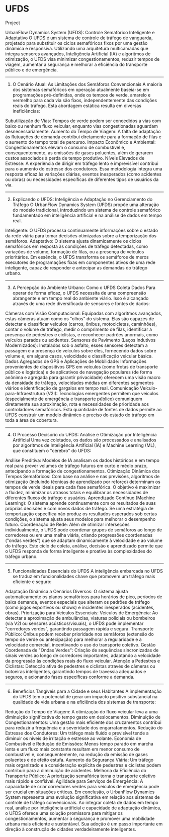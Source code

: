 # UFDS
Project

UrbanFlow Dynamics System (UFDS): Controle Semafórico Inteligente e Adaptativo
O UFDS é um sistema de controle de tráfego de vanguarda, projetado para substituir os ciclos semafóricos fixos por uma gestão dinâmica e responsiva. Utilizando uma arquitetura multicamadas que integra sensores avançados, Inteligência Artificial (IA) e algoritmos de otimização, o UFDS visa minimizar congestionamentos, reduzir tempos de viagem, aumentar a segurança e melhorar a eficiência do transporte público e de emergência.

---------------------------------------------------------------------------------

1. O Cenário Atual: As Limitações dos Semáforos Convencionais
A maioria dos sistemas semafóricos em operação atualmente baseia-se em programações pré-definidas, onde os tempos de verde, amarelo e vermelho para cada via são fixos, independentemente das condições reais do tráfego. Esta abordagem estática resulta em diversas ineficiências:

Subutilização de Vias: Tempos de verde podem ser concedidos a vias com baixo ou nenhum fluxo veicular, enquanto vias congestionadas aguardam desnecessariamente.
Aumento do Tempo de Viagem: A falta de adaptação às flutuações de demanda contribui diretamente para a formação de filas e o aumento do tempo total de percurso.
Impacto Econômico e Ambiental: Congestionamentos elevam o consumo de combustível e, consequentemente, as emissões de gases poluentes, além de gerarem custos associados à perda de tempo produtivo.
Níveis Elevados de Estresse: A experiência de dirigir em tráfego lento e imprevisível contribui para o aumento do estresse dos condutores.
Essa metodologia integra uma resposta eficaz às variações diárias, eventos inesperados (como acidentes ou obras) ou necessidades específicas de diferentes tipos de usuários da via.

--------------------------------------------------------------------------------

2. Explicando o UFDS: Inteligência e Adaptação no Gerenciamento do Tráfego
O UrbanFlow Dynamics System (UFDS) propõe uma alteração do modelo tradicional, introduzindo um sistema de controle semafórico fundamentado em inteligência artificial e na análise de dados em tempo real.

Inteligente: O UFDS processa continuamente informações sobre o estado da rede viária para tomar decisões otimizadas sobre a temporização dos semáforos.
Adaptativo: O sistema ajusta dinamicamente os ciclos semafóricos em resposta às condições de tráfego detectadas, como variações de volume, formação de filas, ou a presença de veículos prioritários.
Em essência, o UFDS transforma os semáforos de meros executores de programações fixas em componentes ativos de uma rede inteligente, capaz de responder e antecipar as demandas do tráfego urbano.

--------------------------------------------------------------------------------

3. A Percepção do Ambiente Urbano: Como o UFDS Coleta Dados
Para operar de forma eficaz, o UFDS necessita de uma compreensão abrangente e em tempo real do ambiente viário. Isso é alcançado através de uma rede diversificada de sensores e fontes de dados:

Câmeras com Visão Computacional: Equipadas com algoritmos avançados, estas câmeras atuam como os "olhos" do sistema. Elas são capazes de detectar e classificar veículos (carros, ônibus, motocicletas, caminhões), contar o volume de tráfego, medir o comprimento de filas, identificar a presença de pedestres e ciclistas, e reconhecer padrões anormais, como veículos parados ou acidentes.
Sensores de Pavimento (Laços Indutivos Modernizados): Instalados sob o asfalto, esses sensores detectam a passagem e a presença de veículos sobre eles, fornecendo dados sobre volume e, em alguns casos, velocidade e classificação veicular básica.
Dados Agregados de GPS e Aplicações de Mobilidade: Informações provenientes de dispositivos GPS em veículos (como frotas de transporte público e logística) e de aplicativos de navegação populares (de forma anônima e agregada para garantir privacidade) oferecem uma visão macro da densidade de tráfego, velocidades médias em diferentes segmentos viários e identificação de gargalos em tempo real.
Comunicação Veículo-para-Infraestrutura (V2I): Tecnologias emergentes permitem que veículos (especialmente de emergência e transporte público) comuniquem diretamente sua aproximação, rota e necessidades de prioridade aos controladores semafóricos.
Esta quantidade de fontes de dados permite ao UFDS construir um modelo dinâmico e preciso do estado do tráfego em toda a área de cobertura.

--------------------------------------------------------------------------------

4. O Processo Decisório do UFDS: Análise e Otimização por Inteligência Artificial
Uma vez coletados, os dados são processados e analisados por algoritmos de Inteligência Artificial (IA) e Machine Learning (ML), que constituem o "cérebro" do UFDS:

Análise Preditiva: Modelos de IA analisam os dados históricos e em tempo real para prever volumes de tráfego futuros em curto e médio prazo, antecipando a formação de congestionamentos.
Otimização Dinâmica dos Tempos Semafóricos: Com base na análise e nas previsões, algoritmos de otimização (incluindo técnicas de aprendizado por reforço) determinam os tempos de verde ideais para cada fase semafórica. O objetivo é maximizar a fluidez, minimizar os atrasos totais e equilibrar as necessidades de diferentes fluxos de tráfego e usuários.
Aprendizado Contínuo (Machine Learning): O sistema aprende continuamente com os resultados de suas próprias decisões e com novos dados de tráfego. Se uma estratégia de temporização específica não produz os resultados esperados sob certas condições, o sistema ajusta seus modelos para melhorar o desempenho futuro.
Coordenação de Rede: Além de otimizar interseções individualmente, o UFDS pode coordenar grupos de semáforos ao longo de corredores ou em uma malha viária, criando progressões coordenadas ("ondas verdes") que se adaptam dinamicamente à velocidade e ao volume do tráfego.
Este ciclo de coleta, análise, decisão e aprendizado permite que o UFDS responda de forma inteligente e proativa às complexidades do tráfego urbano.

--------------------------------------------------------------------------------

5. Funcionalidades Essenciais do UFDS
A inteligência embarcada no UFDS se traduz em funcionalidades chave que promovem um tráfego mais eficiente e seguro:

Adaptação Dinâmica a Cenários Diversos: O sistema ajusta automaticamente os planos semafóricos para horários de pico, períodos de baixa demanda, eventos especiais que alteram os padrões de tráfego (como jogos esportivos ou shows) e incidentes inesperados (acidentes, obras).
Priorização para Veículos Essenciais:
Veículos de Emergência: Ao detectar a aproximação de ambulâncias, viaturas policiais ou bombeiros (via V2I ou sensores acústicos/visuais), o UFDS pode implementar "corredores verdes", garantindo passagem rápida e segura.
Transporte Público: Ônibus podem receber prioridade nos semáforos (extensão do tempo de verde ou antecipação) para melhorar a regularidade e a velocidade comercial, incentivando o uso do transporte coletivo.
Gestão Coordenada de "Ondas Verdes": Criação de sequências sincronizadas de sinais verdes ao longo de corredores importantes, adaptando a velocidade da progressão às condições reais do fluxo veicular.
Atenção a Pedestres e Ciclistas: Detecção ativa de pedestres e ciclistas através de câmeras ou botoeiras inteligentes, garantindo tempos de travessia adequados e seguros, e acionando fases específicas conforme a demanda.

--------------------------------------------------------------------------------

6. Benefícios Tangíveis para a Cidade e seus Habitantes
A implementação do UFDS tem o potencial de gerar um impacto positivo substancial na qualidade de vida urbana e na eficiência dos sistemas de transporte:

Redução do Tempo de Viagem: A otimização do fluxo veicular leva a uma diminuição significativa do tempo gasto em deslocamentos.
Diminuição de Congestionamentos: Uma gestão mais eficiente dos cruzamentos contribui para reduzir a frequência e a severidade dos engarrafamentos.
Redução do Estresse dos Condutores: Um tráfego mais fluido e previsível tende a diminuir os níveis de irritação e estresse ao volante.
Economia de Combustível e Redução de Emissões: Menos tempo parado em marcha lenta e um fluxo mais constante resultam em menor consumo de combustível e, consequentemente, na redução da emissão de gases poluentes e de efeito estufa.
Aumento da Segurança Viária: Um tráfego mais organizado e a consideração explícita de pedestres e ciclistas podem contribuir para a diminuição de acidentes.
Melhoria da Eficiência do Transporte Público: A priorização semafórica torna o transporte coletivo mais rápido e confiável.
Agilidade para Serviços de Emergência: A capacidade de criar corredores verdes para veículos de emergência pode ser crucial em situações críticas.
Em conclusão, o UrbanFlow Dynamics System representa uma evolução significativa em relação aos sistemas de controle de tráfego convencionais. Ao integrar coleta de dados em tempo real, análise por inteligência artificial e capacidade de adaptação dinâmica, o UFDS oferece uma solução promissora para mitigar os congestionamentos, aumentar a segurança e promover uma mobilidade urbana mais eficiente e sustentável. Sua adoção é um passo importante em direção à construção de cidades verdadeiramente inteligentes.
